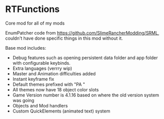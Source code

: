 # RTFunctions
Core mod for all of my mods

EnumPatcher code from https://github.com/SlimeRancherModding/SRML, couldn't have done specific things in this mod without it.

Base mod includes:
- Debug features such as opening persistent data folder and app folder with configurable keybinds.
- Extra languages (verrry wip)
- Master and Animation difficulties added
- Instant keyframe fix
- Default themes prefixed with "PA "
- All themes now have 18 object color slots
- Game Version number is 4.1.16 based on where the old version system was going
- Objects and Mod handlers
- Custom QuickElements (animated text) system